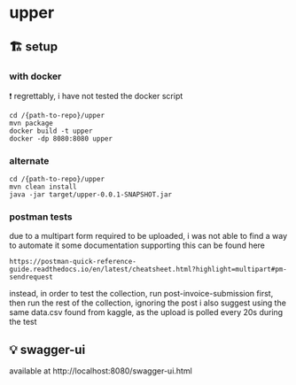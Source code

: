 # upper
## 🏗️ setup
### with docker
❗ regrettably, i have not tested the docker script
```
cd /{path-to-repo}/upper
mvn package
docker build -t upper
docker -dp 8080:8080 upper
```
### alternate
```
cd /{path-to-repo}/upper
mvn clean install
java -jar target/upper-0.0.1-SNAPSHOT.jar
```
### postman tests
due to a multipart form required to be uploaded, i was not able to find a way to automate it
some documentation supporting this can be found here
```
https://postman-quick-reference-guide.readthedocs.io/en/latest/cheatsheet.html?highlight=multipart#pm-sendrequest
```
instead, in order to test the collection, run post-invoice-submission first, then run the rest of the collection, ignoring the post
i also suggest using the same data.csv found from kaggle, as the upload is polled every 20s during the test

## 💡 swagger-ui
available at http://localhost:8080/swagger-ui.html
